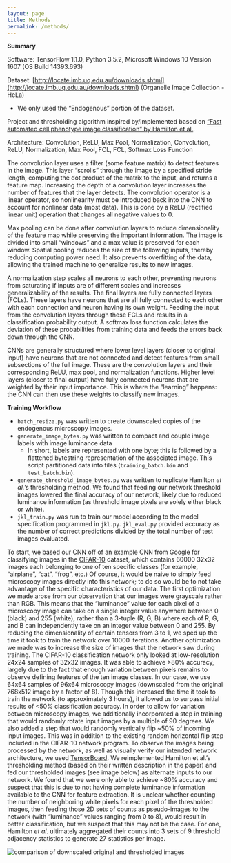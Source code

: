 ```yaml
---
layout: page
title: Methods
permalink: /methods/
---
```


**Summary**

Software: TensorFlow 1.1.0, Python 3.5.2, Microsoft Windows 10 Version 1607 (OS Build 14393.693)

Dataset: [http://locate.imb.uq.edu.au/downloads.shtml](http://locate.imb.uq.edu.au/downloads.shtml) (Organelle Image Collection - HeLa)
- We only used the “Endogenous” portion of the dataset.

Project and thresholding algorithm inspired by/implemented based on [“Fast automated cell phenotype image classification” by Hamilton et al.](https://bmcbioinformatics.biomedcentral.com/articles/10.1186/1471-2105-8-110).

Architecture: Convolution, ReLU, Max Pool, Normalization, Convolution, ReLU, Normalization, Max Pool, FCL, FCL, Softmax Loss Function

The convolution layer uses a filter (some feature matrix) to detect features in the image. This layer “scrolls” through the image by a specified stride length, computing the dot product of the matrix to the input, and returns a feature map. Increasing the depth of a convolution layer increases the number of features that the layer detects. The convolution operator is a linear operator, so nonlinearity must be introduced back into the CNN to account for nonlinear data (most data). This is done by a ReLU (rectified linear unit) operation that changes all negative values to 0.

Max pooling can be done after convolution layers to reduce dimensionality of the feature map while preserving the important information. The image is divided into small “windows” and a max value is preserved for each window. Spatial pooling reduces the size of the following inputs, thereby reducing computing power need. It also prevents overfitting of the data, allowing the trained machine to generalize results to new images.

A normalization step scales all neurons to each other, preventing neurons from saturating if inputs are of different scales and increases generalizability of the results. The final layers are fully connected layers (FCLs). These layers have neurons that are all fully connected to each other with each connection and neuron having its own weight. Feeding the input from the convolution layers through these FCLs and results in a classification probability output. A softmax loss function calculates the deviation of these probabilities from training data and feeds the errors back down through the CNN.

CNNs are generally structured where lower level layers (closer to original input) have neurons that are not connected and detect features from small subsections of the full image. These are the convolution layers and their corresponding ReLU, max pool, and normalization functions. Higher level layers (closer to final output) have fully connected neurons that are weighted by their input importance. This is where the “learning” happens: the CNN can then use these weights to classify new images.

**Training Workflow**
* `batch_resize.py` was written to create downscaled copies of the endogenous microscopy images.
* `generate_image_bytes.py` was written to compact and couple image labels with image luminance data
	* In short, labels are represented with one byte; this is followed by a flattened bytestring representation of the associated image. This script partitioned data into files (`training_batch.bin` and `test_batch.bin`).
* `generate_threshold_image_bytes.py` was written to replicate Hamilton *et al.*’s thresholding method. We found that feeding our network threshold images lowered the final accuracy of our network, likely due to reduced luminance information (as threshold image pixels are solely either black or white).
* `jkl_train.py` was run to train our model according to the model specification programmed in `jkl.py`. `jkl_eval.py` provided accuracy as the number of correct predictions divided by the total number of test images evaluated.

To start, we based our CNN off of an example CNN from Google for classifying images in the [CIFAR-10](http://www.cs.toronto.edu/~kriz/cifar.html) dataset, which contains 60000 32x32 images each belonging to one of ten specific classes (for example, “airplane”, “cat”, “frog”, etc.) Of course, it would be naive to simply feed microscopy images directly into this network; to do so would be to not take advantage of the specific characteristics of our data.
The first optimization we made arose from our observation that our images were grayscale rather than RGB. This means that the “luminance” value for each pixel of a microscopy image can take on a single integer value anywhere between 0 (black) and 255 (white), rather than a 3-tuple (R, G, B) where each of R, G, and B can independently take on an integer value between 0 and 255. By reducing the dimensionality of certain tensors from 3 to 1, we sped up the time it took to train the network over 10000 iterations.
Another optimization we made was to increase the size of images that the network saw during training. The CIFAR-10 classification network only looked at low-resolution 24x24 samples of 32x32 images. It was able to achieve >80% accuracy, largely due to the fact that enough variation between pixels remains to observe defining features of the ten image classes. In our case, we use 64x64 samples of 96x64 microscopy images (downscaled from the original 768x512 image by a factor of 8). Though this increased the time it took to train the network (to approximately 3 hours), it allowed us to surpass initial results of <50% classification accuracy.
In order to allow for variation between microscopy images, we additionally incorporated a step in training that would randomly rotate input images by a multiple of 90 degrees. We also added a step that would randomly vertically flip ~50% of incoming input images. This was in addition to the existing random horizontal flip step included in the CIFAR-10 network program.
To observe the images being processed by the network, as well as visually verify our intended network architecture, we used [TensorBoard](https://github.com/tensorflow/tensorflow/tree/master/tensorflow/tensorboard).
We reimplemented Hamilton et al.’s thresholding method (based on their written description in the paper) and fed our thresholded images (see image below) as alternate inputs to our network. We found that we were only able to achieve ~80% accuracy and suspect that this is due to not having complete luminance information available to the CNN for feature extraction. It is unclear whether counting the number of neighboring white pixels for each pixel of the thresholded images, then feeding those 2D sets of counts as pseudo-images to the network (with “luminance” values ranging from 0 to 8), would result in better classification, but we suspect that this may not be the case. For one, Hamilton *et al.* ultimately aggregated their counts into 3 sets of 9 threshold adjacency statistics to generate 27 statistics per image.

![comparison of downscaled original and thresholded images](http://i.imgur.com/x9TtAZp.png)
